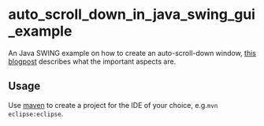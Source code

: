 # auto_scroll_down_in_java_swing_gui_example
An Java SWING example on how to create an auto-scroll-down window, [this blogpost](https://cogitooverdose.wordpress.com/2015/09/21/auto-scroll-down-in-swing-gui-logging-status-window/) describes what the important aspects are.

## Usage
Use [maven](https://maven.apache.org/) to create a project for the IDE of your choice, e.g.`mvn eclipse:eclipse`.
